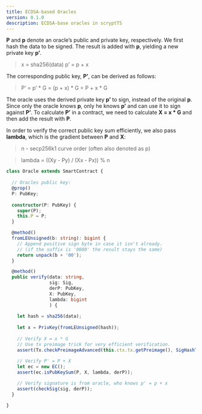 ```yaml
---
title: ECDSA-based Oracles
version: 0.1.0
description: ECDSA-base oracles in scryptTS
---
```


**P** and **p** denote an oracle’s public and private key, respectively. We first hash the data to be signed. The result is added with **p**, yielding a new private key **p’**.

> x = sha256(data)
> p’ = p + x

The corresponding public key, **P’**, can be derived as follows:

> P’ = p’ * G = (p + x) * G = P + x * G

The oracle uses the derived private key **p’** to sign, instead of the original **p**. Since only the oracle knows **p**, only he knows **p’** and can use it to sign against **P’**. To calculate **P’** in a contract, we need to calculate **X = x * G** and then add the result with **P**.

In order to verify the correct public key sum efficiently, we also pass **lambda**, which is the gradient between **P** and **X**:

> n - secp256k1 curve order (often also denoted as p)

> lambda = ((Xy - Py) / (Xx - Px)) % n


```ts
class Oracle extends SmartContract {
  
  // Oracles public key:
  @prop()
  P: PubKey;
  
  constructor(P: PubKey) {
    super(P);
    this.P = P;
  }

  @method()
  fromLEUnsigned(b: string): bigint {
    // Append positive sign byte in case it isn't already.
    // (if the suffix is '0000' the result stays the same)
    return unpack(b + '00');
  }

  @method()
  public verify(data: string, 
                sig: Sig,
                derP: PubKey,
                X: PubKey,
                lambda: bigint
                ) {
    
    let hash = sha256(data);
    
    let x = PrivKey(fromLEUnsigned(hash));
    
    // Verify X = x * G
    // Use tx preimage trick for very efficient verification.
    assert(Tx.checkPreimageAdvanced(this.ctx.tx.getPreimage(), SigHashType(or(Sighash.ALL, SigHash.FORKID))));
    
    // Verify P' = P + X
    let ec = new EC();
    assert(ec.isPubKeySum(P, X, lambda, derP));

    // Verify signature is from oracle, who knows p' = p + x
    assert(checkSig(sig, derP));
  }

}

```